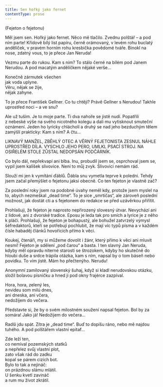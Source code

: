 ```yaml
---
title: Sen hořký jako fernet
contentType: prose
---
```


(Fejeton o fejetonu)

Měl jsem sen. Hořký jako fernet. Něco mě tlačilo. Zvednu polštář – a pod ním parte! Křídově bílý list papíru, černě orámovaný, v levém rohu buclatý andělíček, v pravém horním rohu kresbička povědomé tváře. Binokl na nose, zdatný vous, to je přece Jan Neruda!

Vezmu parte do rukou. Kam s ním? To stálo černé na bílém pod Janem Nerudou. A pod macatým andělíčkem nějaké verše…

Konečně zármutek všechen  
jak voda uplyne.  
Věru, nějak se žije,  
nějak zahyne.

To je přece František Gellner. Co tu chtějí? Právě Gellner s Ne­rudou! Takhle uprostřed noci – a ve snu?

Ale už tuším. Je to moje parte. Ti dva nahoře se jistě nudí. Popatřili z nebeské výše na svého nicotného kolegu a dali mu vytisknout smuteční oznámení. Jeden ho lyricky chlácholí a druhý se nad jeho bezduchým tělem zamýšlí prakticky: Kam s ním? A čtu…

  

LIKNAVÝ MANŽEL, ZBĚHLÝ OTEC A VĚRNÝ FEJETONISTA ZESNUL NÁHLE UPROSTŘED DÍLA. VYSCHLO JEHO PERO, UMLKL PSACÍ STROJ. NA OSIŘELÉM STOLE ZŮSTAL NEDOPSÁN PODČÁRNÍK.

Co bylo dál, nepřekvapí ani blba. Inu, probudil jsem se, osprchoval jsem se, vypil jsem kalíšek slivovice. Není to můj zvyk. Slivovici nemám rád.

Slouží mi jen k vymítání ďáblů. Ďábla snu vymetla teprve k poledni. Tehdy jsem začal přemýšlet o fejetonu jaksi obecně. Co ten fejeton je vlastně zač?

Za poslední roky jsem na podobné úvahy neměl kdy, protože jsem myslel na to, abych nezmeškal „dead time“. To je sice „smrtičas“, ale zároveň poslední možnost, jak dostát cti a s fejetonem do redakce se před uzávěrkou přiřítit.

Prohlašuji, že fejeton je naprosto nepřirozený slovesný útvar. Nevychází ani z lidové, ani z dvorské tradice. Eposu je leda tak pro smích a lyrice je z něho k pláči. Prohlašuji, že fejeton je bohapustý, ale bohužel zatvrzelý výmysl šéfredaktorů, kteří se potřebují pochlubit, že mají víc typů písma a v každém čísle habaděj článků hovořících přímo k věci.

Koukej, čtenáři, my si můžeme dovolit i žánr, který přímo k věci ani mluvit nesmí! Fejeton je sdělení „pod čarou“ a basta. I ten slavný Jan Neruda, kdyby měl opravdu niterné starosti se štrozokem, kdyby ho skutečně do hloubi duše a srdce trápila otázka, kam s ním, napsal by o tom báseň nebo povídku. To vím jistě. Mám ho přečtenýho. Nerudu!

Anonymní zamilovaný slovenský šuhaj, když si kladl nerudovskou otázku, složil bolavou písničku a hned ji pod okny frajérce zazpíval.

Hora, hora, zelený les,  
nevideu som milú dnes,  
ani dneska, ani včera,  
nedožijem do večera.

Představte si, že by o svém milostném soužení napsal fejeton. Bol by za somára! Jako já! Nedožijem do večera…

Radši jdu spát. Zítra je „dead time“. Buď to dopíšu ráno, nebo mě najdou tuhého. A pod polštářem vlastní epitaf…

Zde leží ten,  
co nemíval pozemských statků  
a nepřelez svůj vlastní plot,  
zato však rád do zadku  
kopal se párem cizích bot.  
Bylo to tak a nejináč:  
on prázdnou slámu mlátil.  
U šenku kvetl zavináč  
a rum mu život zkrátil.
